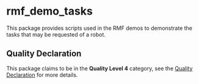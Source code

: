 # rmf\_demo\_tasks

This package provides scripts used in the RMF demos to demonstrate the tasks that may be requested of a robot.

## Quality Declaration

This package claims to be in the **Quality Level 4** category, see the [Quality Declaration](./QUALITY_DECLARATION.md) for more details.
